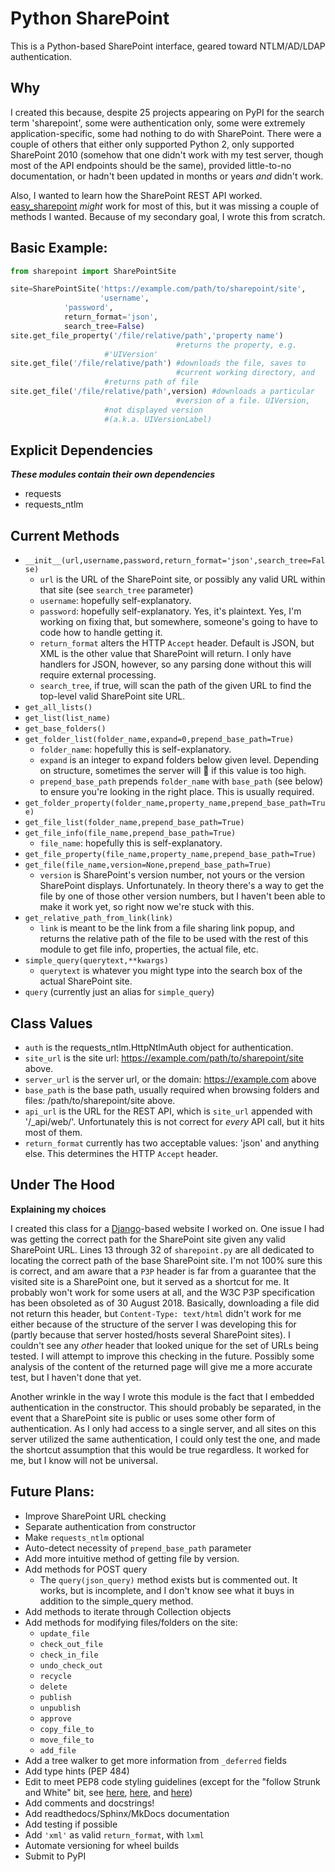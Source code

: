 # Python SharePoint

This is a Python-based SharePoint interface, geared toward NTLM/AD/LDAP authentication.

## Why

I created this because, despite 25 projects appearing on PyPI for the search term 'sharepoint', some were authentication only, some were extremely application-specific, some had nothing to do with SharePoint. There were a couple of others that either only supported Python 2, only supported SharePoint 2010 (somehow that one didn't work with my test server, though most of the API endpoints should be the same), provided little-to-no documentation, or hadn't been updated in months or years _and_ didn't work.

Also, I wanted to learn how the SharePoint REST API worked. [easy_sharepoint](https://github.com/krzysztofgrowinski/EasySharePoint) _might_ work for most of this, but it was missing a couple of methods I wanted. Because of my secondary goal, I wrote this from scratch.

## Basic Example:

```python
from sharepoint import SharePointSite

site=SharePointSite('https://example.com/path/to/sharepoint/site',
                    'username',
		    'password',
		    return_format='json',
		    search_tree=False)
site.get_file_property('/file/relative/path','property name')
                                     #returns the property, e.g.
				     #'UIVersion'
site.get_file('/file/relative/path') #downloads the file, saves to
                                     #current working directory, and
				     #returns path of file
site.get_file('/file/relative/path',version) #downloads a particular
                                     #version of a file. UIVersion,
				     #not displayed version
				     #(a.k.a. UIVersionLabel)
```

## Explicit Dependencies

**_These modules contain their own dependencies_**

* requests
* requests_ntlm

## Current Methods

* `__init__(url,username,password,return_format='json',search_tree=False)`
    * `url` is the URL of the SharePoint site, or possibly any valid URL within that site (see `search_tree` parameter)
    * `username`: hopefully self-explanatory.
    * `password`: hopefully self-explanatory. Yes, it's plaintext. Yes, I'm working on fixing that, but somewhere, someone's going to have to code how to handle getting it.
    * `return_format` alters the HTTP `Accept` header. Default is JSON, but XML is the other value that SharePoint will return. I only have handlers for JSON, however, so any parsing done without this will require external processing.
    * `search_tree`, if true, will scan the path of the given URL to find the top-level valid SharePoint site URL.
* `get_all_lists()`
* `get_list(list_name)`
* `get_base_folders()`
* `get_folder_list(folder_name,expand=0,prepend_base_path=True)`
    * `folder_name`: hopefully this is self-explanatory.
    * `expand` is an integer to expand folders below given level. Depending on structure, sometimes the server will :poop: if this value is too high.
    * `prepend_base_path` prepends `folder_name` with `base_path` (see below) to ensure you're looking in the right place. This is usually required.
* `get_folder_property(folder_name,property_name,prepend_base_path=True)`
* `get_file_list(folder_name,prepend_base_path=True)`
* `get_file_info(file_name,prepend_base_path=True)`
    * `file_name`: hopefully this is self-explanatory.
* `get_file_property(file_name,property_name,prepend_base_path=True)`
* `get_file(file_name,version=None,prepend_base_path=True)`
    * `version` is SharePoint's version number, not yours or the version SharePoint displays. Unfortunately. In theory there's a way to get the file by one of those other version numbers, but I haven't been able to make it work yet, so right now we're stuck with this.
* `get_relative_path_from_link(link)`
    * `link` is meant to be the link from a file sharing link popup, and returns the relative path of the file to be used with the rest of this module to get file info, properties, the actual file, etc.
* `simple_query(querytext,**kwargs)`
    * `querytext` is whatever you might type into the search box of the actual SharePoint site.
* `query` (currently just an alias for `simple_query`)

## Class Values

* `auth` is the requests_ntlm.HttpNtlmAuth object for authentication.
* `site_url` is the site url: https://example.com/path/to/sharepoint/site above.
* `server_url` is the server url, or the domain: https://example.com above
* `base_path` is the base path, usually required when browsing folders and files: /path/to/sharepoint/site above.
* `api_url` is the URL for the REST API, which is `site_url` appended with '/_api/web/'. Unfortunately this is not correct for *every* API call, but it hits most of them.
* `return_format` currently has two acceptable values: 'json' and anything else. This determines the HTTP `Accept` header.

## Under The Hood

**Explaining my choices**

I created this class for a [Django](https://djangoproject.com)-based website I worked on. One issue I had was getting the correct path for the SharePoint site given any valid SharePoint URL. Lines 13 through 32 of `sharepoint.py` are all dedicated to locating the correct path of the base SharePoint site. I'm not 100% sure this is correct, and am aware that a `P3P` header is far from a guarantee that the visited site is a SharePoint one, but it served as a shortcut for me. It probably won't work for some users at all, and the W3C P3P specification has been obsoleted as of 30 August 2018. Basically, downloading a file did not return this header, but `Content-Type: text/html` didn't work for me either because of the structure of the server I was developing this for (partly because that server hosted/hosts several SharePoint sites). I couldn't see any *other* header that looked unique for the set of URLs being tested. I will attempt to improve this checking in the future. Possibly some analysis of the content of the returned page will give me a more accurate test, but I haven't done that yet.

Another wrinkle in the way I wrote this module is the fact that I embedded authentication in the constructor. This should probably be separated, in the event that a SharePoint site is public or uses some other form of authentication. As I only had access to a single server, and all sites on this server utilized the same authentication, I could only test the one, and made the shortcut assumption that this would be true regardless. It worked for me, but I know will not be universal.

## Future Plans:

* Improve SharePoint URL checking
* Separate authentication from constructor
* Make `requests_ntlm` optional
* Auto-detect necessity of `prepend_base_path` parameter
* Add more intuitive method of getting file by version.
* Add methods for POST query
    * The `query(json_query)` method exists but is commented out. It works, but is incomplete, and I don't know see what it buys in addition to the simple_query method.
* Add methods to iterate through Collection objects
* Add methods for modifying files/folders on the site:
    * `update_file`
    * `check_out_file`
    * `check_in_file`
    * `undo_check_out`
    * `recycle`
    * `delete`
    * `publish`
    * `unpublish`
    * `approve`
    * `copy_file_to`
    * `move_file_to`
    * `add_file`
* Add a tree walker to get more information from `_deferred` fields
* Add type hints (PEP 484)
* Edit to meet PEP8 code styling guidelines (except for the "follow Strunk and White" bit, see [here](https://www.chronicle.com/blogs/linguafranca/2018/06/20/strunk-at-100-a-centennial-not-to-celebrate/), [here](http://www.lel.ed.ac.uk/~gpullum/LandOfTheFree.html), and [here](https://www.quickanddirtytips.com/education/grammar/strunk-and-white))
* Add comments and docstrings!
* Add readthedocs/Sphinx/MkDocs documentation
* Add testing if possible
* Add `'xml'` as valid `return_format`, with `lxml`
* Automate versioning for wheel builds
* Submit to PyPI
